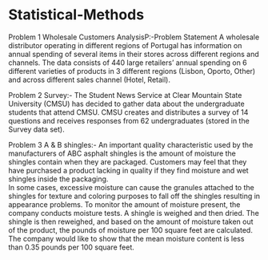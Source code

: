 # Statistical-Methods

Problem 1
Wholesale Customers AnalysisP:-Problem Statement
A wholesale distributor operating in different regions of Portugal has information on annual spending of several items in their stores across different regions and channels. 
The data consists of 440 large retailers’ annual spending on 6 different varieties of products in 3 different regions (Lisbon, Oporto, Other) and across different sales channel (Hotel, Retail).

Problem 2
Survey:-
The Student News Service at Clear Mountain State University (CMSU) has decided to gather data about the undergraduate students that attend CMSU. 
CMSU creates and distributes a survey of 14 questions and receives responses from 62 undergraduates (stored in the Survey data set).

Problem 3
A & B shingles:-
An important quality characteristic used by the manufacturers of ABC asphalt shingles is the amount of moisture the shingles contain when they are packaged. 
Customers may feel that they have purchased a product lacking in quality if they find moisture and wet shingles inside the packaging.   
In some cases, excessive moisture can cause the granules attached to the shingles for texture and coloring purposes to fall off the shingles resulting in appearance problems. 
To monitor the amount of moisture present, the company conducts moisture tests. A shingle is weighed and then dried. The shingle is then reweighed, and based on the amount of moisture taken out of the product,
the pounds of moisture per 100 square feet are calculated. The company would like to show that the mean moisture content is less than 0.35 pounds per 100 square feet.
